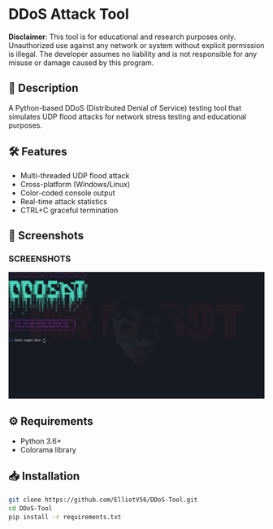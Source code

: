 # DDoS Attack Tool

**Disclaimer**: This tool is for educational and research purposes only. Unauthorized use against any network or system without explicit permission is illegal. The developer assumes no liability and is not responsible for any misuse or damage caused by this program.

## 📝 Description
A Python-based DDoS (Distributed Denial of Service) testing tool that simulates UDP flood attacks for network stress testing and educational purposes.

## 🛠️ Features
- Multi-threaded UDP flood attack
- Cross-platform (Windows/Linux)
- Color-coded console output
- Real-time attack statistics
- CTRL+C graceful termination

## 📸 Screenshots  

### **SCREENSHOTS**  
![WCRACK](DDOS.png)  


## ⚙️ Requirements
- Python 3.6+
- Colorama library

## 📥 Installation
```bash
git clone https://github.com/ElliotV56/DDoS-Tool.git
cd DDoS-Tool
pip install -r requirements.txt
